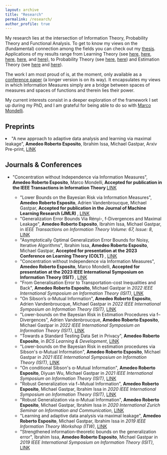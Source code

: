 ```yaml
---
layout: archive
title: "Research"
permalink: /research/
author_profile: true
---
```


My research lies at the intersection of Information Theory, Probability Theory and Functional Analysis. 
To get to know my views on the (fundamental) connection among the fields you can check out my [thesis](https://infoscience.epfl.ch/record/294547).
Applications of my results range from Learning Theory (see [here](https://ieeexplore.ieee.org/abstract/document/8849834), 
[here](https://ieeexplore.ieee.org/abstract/document/9444402), 
[here](https://ieeexplore.ieee.org/abstract/document/8989057), [here](https://arxiv.org/abs/2001.06399), 
and [here](https://ieeexplore.ieee.org/abstract/document/9174117)), to Probability Theory 
(see [here](https://ieeexplore.ieee.org/abstract/document/9517944), [here](https://arxiv.org/pdf/2303.07245.pdf)) and Estimation Theory (see [here](https://ieeexplore.ieee.org/abstract/document/9517954)
and [here](https://ieeexplore.ieee.org/abstract/document/9834708)).

The work I am most proud of is, at the moment, only available as a [conference paper](https://ieeexplore.ieee.org/abstract/document/9834354) 
(a longer version is on its way). It encapsulates my views in which Information Measures simply are a bridge between spaces of measures
and spaces of functions and therein lies their power. 

My current interests consist in a deeper exploration of the framework I set up during my PhD,
and I am grateful for being able to do so with [Marco Mondelli](http://www.marcomondelli.com).


<h2 class="page__title">Preprints</h2>
  <li>"A new approach to adaptive data analysis and learning via maximal leakage", <strong>Amedeo Roberto Esposito</strong>,  Ibrahim Issa, Michael Gastpar, Arxiv Pre-print, <a href="https://arxiv.org/pdf/1903.01777.pdf"> LINK </a></li>
</ul>


<h2 class="page__title">Journals & Conferences</h2>
<ul>
  <li>"Concentration without Independence via Information Measures", <strong>Amedeo Roberto Esposito</strong>, Marco Mondelli,<strong> Accepted for publication in the IEEE Transactions in Information Theory </strong><a href="https://arxiv.org/pdf/2303.07245.pdf "> LINK </a></li>
<ul>
    <li>"Lower Bounds on the Bayesian Risk via Information Measures", <strong>Amedeo Roberto Esposito</strong>, Adrien Vandenbroucque, Michael Gastpar, <strong> Accepted for publication in the Journal of Machine Learning Research (JMLR) </strong>,  <a href="https://arxiv.org/pdf/2303.12497.pdf"> LINK </a></li>
  <li>"Generalization Error Bounds Via Rényi-, f-Divergences and Maximal Leakage", <strong>Amedeo Roberto Esposito</strong>, Ibrahim Issa, Michael Gastpar, in <em> IEEE Transactions on Information Theory Volume: 67, Issue: 8</em>, <a href="https://ieeexplore.ieee.org/document/9444402"> LINK </a></li>
   <li>"Asymptotically Optimal Generalization Error Bounds for Noisy, Iterative Algorithms", Ibrahim Issa, <strong>Amedeo Roberto Esposito</strong>, Michael Gastpar, <strong> Accepted for presentation at the 2023 Conference on Learning Theory (COLT) </strong>, <a href="https://arxiv.org/pdf/2302.14518.pdf"> LINK </a></li>
   <li>"Concentration without Independence via Information Measures", <strong>Amedeo Roberto Esposito</strong>, Marco Mondelli, <strong> Accepted for presentation at the 2023 IEEE International Symposium on Information Theory (ISIT) </strong>, <a href="https://arxiv.org/pdf/2303.07245.pdf "> LINK </a></li>
    <li>"From Generalisation Error to Transportation-cost Inequalities and Back",  <strong>Amedeo Roberto Esposito</strong>, Michael Gastpar in <em> 2022 IEEE International Symposium on Information Theory (ISIT)</em>, <a href="https://ieeexplore.ieee.org/abstract/document/9834354"> LINK </a></li>
  <li>"On Sibson’s α-Mutual Information", <strong>Amedeo Roberto Esposito</strong>, Adrien Vandenbroucque, Michael Gastpar in <em> 2022 IEEE International Symposium on Information Theory (ISIT)</em>, <a href="https://ieeexplore.ieee.org/abstract/document/9834428"> LINK </a></li>
  <li>"Lower-bounds on the Bayesian Risk in Estimation Procedures via f–Divergences",  Adrien Vandenbroucque, <strong>Amedeo Roberto Esposito</strong>, Michael Gastpar in <em> 2022 IEEE International Symposium on Information Theory (ISIT)</em>, <a href="https://ieeexplore.ieee.org/abstract/document/9834708"> LINK </a></li>
    <li>"Towards a Standard Testing Data Set in Privacy", <strong>Amedeo Roberto Esposito</strong>, in <em> BCS Learning & Development</em>, <a href="https://ucl.scienceopen.com/document_file/30dda6d3-0a2c-4b2e-9fa14c91d736bce3/ScienceOpen/1_Esposito_ODAK22.pdf"> LINK </a></li>
  

  <li>"Lower-bounds on the Bayesian Risk in estimation procedures via Sibson's α-Mutual Information",  <strong>Amedeo Roberto Esposito</strong>, Michael Gastpar in <em> 2021 IEEE International Symposium on Information Theory (ISIT)</em>, <a href="https://ieeexplore.ieee.org/abstract/document/9517954"> LINK </a></li>
   <li>"On conditional Sibson's α-Mutual Information",  <strong>Amedeo Roberto Esposito</strong>, Diyuan Wu, Michael Gastpar in <em> 2021 IEEE International Symposium on Information Theory (ISIT)</em>, <a href="https://ieeexplore.ieee.org/abstract/document/9517944"> LINK </a></li>
  
   <li>"Robust Generalization via f−Mutual Information",  <strong>Amedeo Roberto Esposito</strong>, Michael Gastpar, Ibrahim Issa in <em> 2020 IEEE International Symposium on Information Theory (ISIT)</em>, <a href="https://ieeexplore.ieee.org/abstract/document/9174117"> LINK </a></li>
  
   <li>"Robust Generalization via α-Mutual Information",  <strong>Amedeo Roberto Esposito</strong>, Michael Gastpar, Ibrahim Issa in <em> 2020 International Zurich Seminar on Information and Communication</em>, <a href="https://arxiv.org/pdf/2001.06399"> LINK </a></li>
  
   <li>"Learning and adaptive data analysis via maximal leakage",  <strong>Amedeo Roberto Esposito</strong>, Michael Gastpar, Ibrahim Issa in <em> 2019 IEEE Information Theory Workshop (ITW)</em>, <a href="https://ieeexplore.ieee.org/abstract/document/8989057"> LINK </a></li>
  
   <li>"Strengthened information-theoretic bounds on the generalization error",  Ibrahim Issa, <strong>Amedeo Roberto Esposito</strong>, Michael Gastpar in <em> 2019 IEEE International Symposium on Information Theory (ISIT)</em>, <a href="https://ieeexplore.ieee.org/abstract/document/8849834"> LINK </a></li>
</ul>


